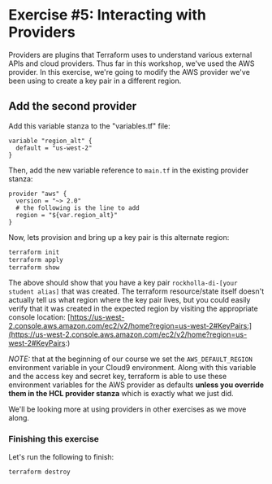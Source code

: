 # Exercise #5: Interacting with Providers

Providers are plugins that Terraform uses to understand various external APIs and cloud providers.  Thus far in this workshop, we've used the AWS provider. In this exercise, we're going to modify the AWS provider we've been using to create a key pair in a different region.

## Add the second provider

Add this variable stanza to the "variables.tf" file:

```hcl
variable "region_alt" {
  default = "us-west-2"
}
```

Then, add the new variable reference to `main.tf` in the existing provider stanza:

```hcl
provider "aws" {
  version = "~> 2.0"
  # the following is the line to add
  region = "${var.region_alt}"
}
```

Now, lets provision and bring up a key pair is this alternate region:

```bash
terraform init
terraform apply
terraform show
```

The above should show that you have a key pair `rockholla-di-[your student alias]` that was created. The terraform resource/state itself doesn't actually tell us what region where the key pair lives, but you could easily verify that it was created in the expected region by visiting the appropriate console location: [https://us-west-2.console.aws.amazon.com/ec2/v2/home?region=us-west-2#KeyPairs:](https://us-west-2.console.aws.amazon.com/ec2/v2/home?region=us-west-2#KeyPairs:)

*NOTE:* that at the beginning of our course we set the `AWS_DEFAULT_REGION` environment variable in your Cloud9 environment. Along with this variable and the access key and secret key, terraform is able to use these environment variables for the AWS provider as defaults **unless you override them in the HCL provider stanza** which is exactly what we just did.

We'll be looking more at using providers in other exercises as we move along.

### Finishing this exercise

Let's run the following to finish:

```bash
terraform destroy
```
